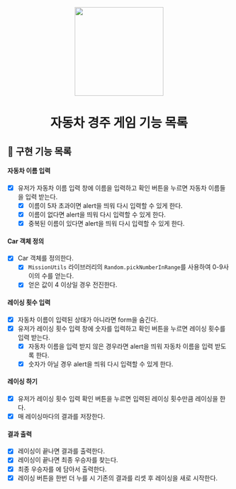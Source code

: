 <p align="middle" >
  <img width="200px;" src="https://github.com/woowacourse/javascript-racingcar-precourse/blob/main/images/racingcar_icon.png?raw=true"/>
</p>
<h1 align="middle">자동차 경주 게임 기능 목록</h1>

## 🎯 구현 기능 목록

#### 자동차 이름 입력

- [x] 유저가 자동차 이름 입력 창에 이름을 입력하고 확인 버튼을 누르면 자동차 이름들을 입력 받는다.
  - [x] 이름이 5자 초과이면 alert을 띄워 다시 입력할 수 있게 한다.
  - [x] 이름이 없다면 alert을 띄워 다시 입력할 수 있게 한다.
  - [x] 중복된 이름이 있다면 alert을 띄워 다시 입력할 수 있게 한다.

#### Car 객체 정의

- [x] Car 객체를 정의한다.
  - [x] `MissionUtils` 라이브러리의 `Random.pickNumberInRange`를 사용하여 0-9사이의 수를 얻는다.
  - [x] 얻은 값이 4 이상일 경우 전진한다.

#### 레이싱 횟수 입력

- [x] 자동차 이름이 입력된 상태가 아니라면 form을 숨긴다.
- [x] 유저가 레이싱 횟수 입력 창에 숫자를 입력하고 확인 버튼을 누르면 레이싱 횟수를 입력 받는다.
  - [x] 자동차 이름을 입력 받지 않은 경우라면 alert을 띄워 자동차 이름을 입력 받도록 한다.
  - [x] 숫자가 아닐 경우 alert을 띄워 다시 입력할 수 있게 한다.

#### 레이싱 하기

- [x] 유저가 레이싱 횟수 입력 확인 버튼을 누르면 입력된 레이싱 횟수만큼 레이싱을 한다.
- [x] 매 레이싱마다의 결과를 저장한다.

#### 결과 출력

- [x] 레이싱이 끝나면 결과를 출력한다.
- [x] 레이싱이 끝나면 최종 우승자를 찾는다.
- [x] 최종 우승자를 <span id="racing-winners">에 담아서 출력한다.
- [x] 레이싱 버튼을 한번 더 누를 시 기존의 결과를 리셋 후 레이싱을 새로 시작한다.

